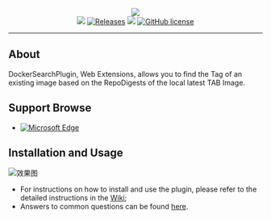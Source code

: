 <p align="center">
<img src="https://github.com/PegasKing/DockerSearchPlugin/blob/main/icons/icon_128.png"><br/> 
 <a href="https://github.com/PegasKing/DockerSearchPlugin/releases/latest" title="GitHub Releases"><img src="https://img.shields.io/github/release/PegasKing/DockerSearchPlugin.svg?label=Latest%20Release"></a>
<a href="https://github.com/PegasKing/DockerSearchPlugin/releases" title="GitHub All Releases"><img alt="Releases" src="https://img.shields.io/github/downloads/PegasKing/DockerSearchPlugin/total.svg?label=Downloads"></a>
<img src="https://img.shields.io/badge/Used-TypeScript-blue.svg">
<a href="https://github.com/PegasKing/DockerSearchPlugin/blob/main/LICENSE" title="GitHub license"><img src="https://img.shields.io/github/license/PegasKing/DockerSearchPlugin.svg?label=License" alt="GitHub license"/></a> 
</p>

---

## About

DockerSearchPlugin, Web Extensions, allows you to find the Tag of an existing image based on the RepoDigests of the local latest TAB Image.


## Support Browse
- <a href="https://microsoftedge.microsoft.com/addons/detail/ekhingnlcjebipkdcgkkheigmljefepn" title="已在 Microsoft Edge 上发布的版本">![Microsoft Edge](https://img.shields.io/badge/dynamic/json?label=Edge%20Addons&prefix=v&query=%24.version&url=https%3A%2F%2Fmicrosoftedge.microsoft.com%2FAddons%2Fgetproductdetailsbycrxid%2Fekhingnlcjebipkdcgkkheigmljefepn)</a>


 
## Installation and Usage
![效果图](https://github.com/PegasKing/DockerSearchPlugin/blob/main/help/result_1.png)
- For instructions on how to install and use the plugin, please refer to the detailed instructions in the [Wiki](https://github.com/PegasKing/DockerSearchPlugin/wiki);
- Answers to common questions can be found [here](https://github.com/PegasKing/DockerSearchPlugin/wiki/frequently-asked-questions).
